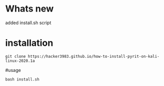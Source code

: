 # Whats new
added install.sh script
# installation
```
git clone https://hacker3983.github.io/how-to-install-pyrit-on-kali-linux-2020.1a
```

#usage
```
bash install.sh
```
